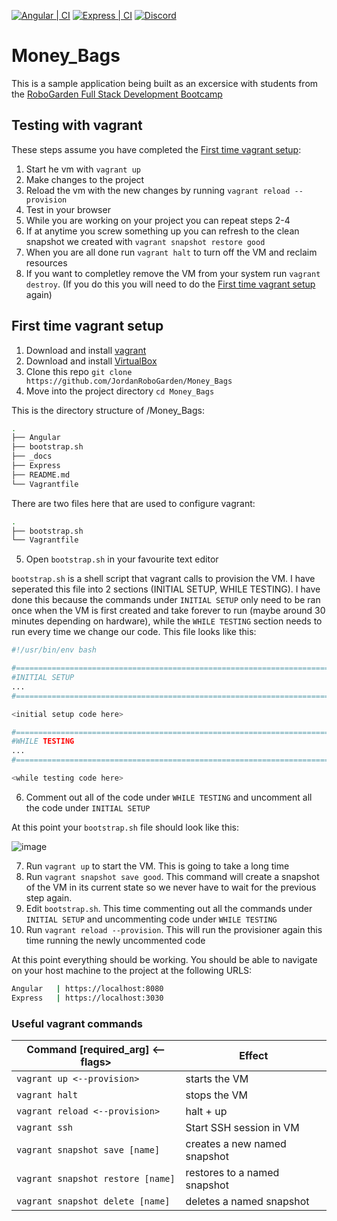 [![Angular | CI](https://github.com/JordanRoboGarden/Money_Bags/actions/workflows/angular.js.yml/badge.svg?branch=main)](https://github.com/JordanRoboGarden/Money_Bags/actions/workflows/angular.js.yml)
[![Express | CI](https://github.com/JordanRoboGarden/Money_Bags/actions/workflows/express.js.yml/badge.svg)](https://github.com/JordanRoboGarden/Money_Bags/actions/workflows/express.js.yml)
[![Discord](https://discordapp.com/api/guilds/937863219194789908/embed.png)](#)

# Money_Bags

This is a sample application being built as an excersice with students from the [RoboGarden Full Stack Development Bootcamp](https://bootcamps.robogarden.ca/bootcamp/full-stack)

## Testing with vagrant

These steps assume you have completed the [First time vagrant setup](#first-time-vagrant-setup):

1) Start he vm with `vagrant up`
2) Make changes to the project
3) Reload the vm with the new changes by running `vagrant reload --provision`
4) Test in your browser
5) While you are working on your project you can repeat steps 2-4
6) If at anytime you screw something up you can refresh to the clean snapshot we created with `vagrant snapshot restore good`
7) When you are all done run `vagrant halt` to turn off the VM and reclaim resources
8) If you want to completley remove the VM from your system run `vagrant destroy`. (If you do this you will need to do the [First time vagrant setup](#first-time-vagrant-setup) again)

## First time vagrant setup
1) Download and install [vagrant](https://www.vagrantup.com/)
2) Download and install [VirtualBox](https://www.virtualbox.org/)
3) Clone this repo `git clone https://github.com/JordanRoboGarden/Money_Bags`
4) Move into the project directory `cd Money_Bags`

This is the directory structure of /Money_Bags:
```bash
.
├── Angular
├── bootstrap.sh
├── _docs
├── Express
├── README.md
└── Vagrantfile
```
There are two files here that are used to configure vagrant:
```bash
.
├── bootstrap.sh
└── Vagrantfile
```
5) Open `bootstrap.sh` in your favourite text editor

`bootstrap.sh` is a shell script that vagrant calls to provision the VM. I have seperated this file into 2 sections (INITIAL SETUP, WHILE TESTING). I have done this because the commands under `INITIAL SETUP` only need to be ran once when the VM is first created and take forever to run (maybe around 30 minutes depending on hardware), while the `WHILE TESTING` section needs to run every time we change our code.
This file looks like this:
```bash
#!/usr/bin/env bash

#=============================================================================
#INITIAL SETUP
...
#=============================================================================

<initial setup code here>

#=============================================================================
#WHILE TESTING
...
#=============================================================================

<while testing code here>
```
6) Comment out all of the code under `WHILE TESTING` and uncomment all the code under `INITIAL SETUP`

At this point your `bootstrap.sh` file should look like this:

![image](https://user-images.githubusercontent.com/75544780/158471761-7a2d8833-a9f6-4f3c-bad3-98a641192d90.png)

7) Run `vagrant up` to start the VM. This is going to take a long time
8) Run `vagrant snapshot save good`. This command will create a snapshot of the VM in its current state so we never have to wait for the previous step again.
9) Edit `bootstrap.sh`. This time commenting out all the commands under `INITIAL SETUP` and uncommenting code under `WHILE TESTING`
10) Run `vagrant reload --provision`. This will run the provisioner again this time running the newly uncommented code

At this point everything should be working. You should be able to navigate on your host machine to the project at the following URLS:

```bash
Angular   | https://localhost:8080
Express   | https://localhost:3030
```
### Useful vagrant commands
| Command [required_arg] <--flags> | Effect                       |
|----------------------------------|------------------------------|
| `vagrant up <--provision>`         | starts the VM                |
| `vagrant halt`                     | stops the VM                 |
| `vagrant reload <--provision>`     | halt + up                    |
| `vagrant ssh`                      | Start SSH session in VM      |
| `vagrant snapshot save [name]`     | creates a new named snapshot |
| `vagrant snapshot restore [name]`  | restores to a named snapshot |
| `vagrant snapshot delete [name]`   | deletes a named snapshot     |
